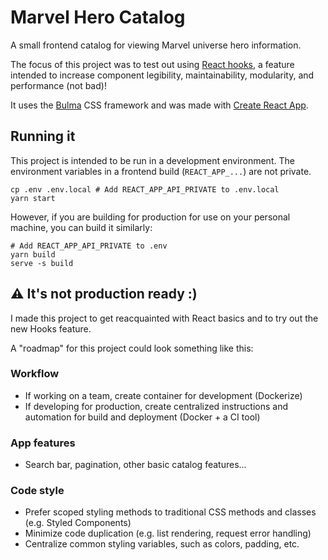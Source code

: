 # Marvel Hero Catalog

A small frontend catalog for viewing Marvel universe hero information.

The focus of this project was to test out using [React hooks](https://reactjs.org/docs/hooks-intro.html), a feature intended to increase component legibility, maintainability, modularity, and performance (not bad)!

It uses the [Bulma](https://github.com/jgthms/bulma) CSS framework and was made with [Create React App](https://github.com/facebook/create-react-app).

## Running it

This project is intended to be run in a development environment. The environment variables in a frontend build (`REACT_APP_...`) are not private.

```shell
cp .env .env.local # Add REACT_APP_API_PRIVATE to .env.local
yarn start
```

However, if you are building for production for use on your personal machine, you can build it similarly:

```shell
# Add REACT_APP_API_PRIVATE to .env
yarn build
serve -s build
```

## ⚠️ It's not production ready :)

I made this project to get reacquainted with React basics and to try out the new Hooks feature.

A "roadmap" for this project could look something like this:

### Workflow

- If working on a team, create container for development (Dockerize)
- If developing for production, create centralized instructions and automation for build and deployment (Docker + a CI tool)

### App features

- Search bar, pagination, other basic catalog features...

### Code style

- Prefer scoped styling methods to traditional CSS methods and classes (e.g. Styled Components)
- Minimize code duplication (e.g. list rendering, request error handling)
- Centralize common styling variables, such as colors, padding, etc.
